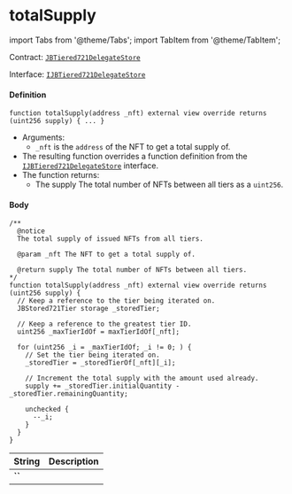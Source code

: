 # totalSupply

import Tabs from '@theme/Tabs';
import TabItem from '@theme/TabItem';

Contract: [`JBTiered721DelegateStore`](/dev/api/contracts/or-delegates/jbtiered721delegatestore)

Interface: [`IJBTiered721DelegateStore`](/dev/api/interfaces/ijbtiered721delegatestore)

<Tabs>
<TabItem value="Step by step" label="Step by step">

#### Definition

```
function totalSupply(address _nft) external view override returns (uint256 supply) { ... }
```

- Arguments:
  - `_nft` is the `address` of the NFT to get a total supply of.
- The resulting function overrides a function definition from the [`IJBTiered721DelegateStore`](/dev/api/interfaces/ijbtiered721delegatestore) interface.
- The function returns:
  - The supply The total number of NFTs between all tiers as a `uint256`.

#### Body

</TabItem>

<TabItem value="Code" label="Code">

```
/** 
  @notice 
  The total supply of issued NFTs from all tiers.

  @param _nft The NFT to get a total supply of.

  @return supply The total number of NFTs between all tiers.
*/
function totalSupply(address _nft) external view override returns (uint256 supply) {
  // Keep a reference to the tier being iterated on.
  JBStored721Tier storage _storedTier;

  // Keep a reference to the greatest tier ID.
  uint256 _maxTierIdOf = maxTierIdOf[_nft];

  for (uint256 _i = _maxTierIdOf; _i != 0; ) {
    // Set the tier being iterated on.
    _storedTier = _storedTierOf[_nft][_i];

    // Increment the total supply with the amount used already.
    supply += _storedTier.initialQuantity - _storedTier.remainingQuantity;

    unchecked {
      --_i;
    }
  }
}
```

</TabItem>

<TabItem value="Errors" label="Errors">

|String|Description|
|-|-|
|**``**||

</TabItem>

<TabItem value="Bug bounty" label="Bug bounty">

</TabItem>
</Tabs>

